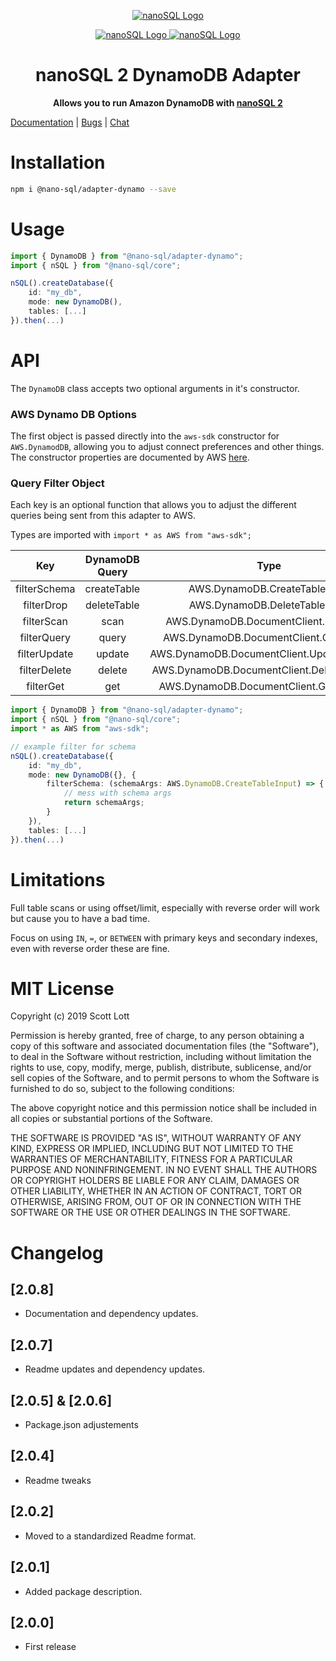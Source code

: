 <p align="center">
  <a href="https://github.com/ClickSimply/Nano-SQL/tree/master/packages/Core">
    <img src="https://github.com/ClickSimply/Nano-SQL/raw/master/graphics/logo.png" alt="nanoSQL Logo">
  </a>
</p>
<p align="center">
  <a href="https://badge.fury.io/js/%40nano-sql%2Fadapter-dynamo">
    <img src="https://badge.fury.io/js/%40nano-sql%2Fadapter-dynamo.svg" alt="nanoSQL Logo">
  </a>
  <a href="https://github.com/ClickSimply/@nano-sql/core/blob/master/LICENSE">
    <img src="https://img.shields.io/npm/l/express.svg?style=flat-square" alt="nanoSQL Logo">
  </a>
</p>

<h1 align="center">nanoSQL 2 DynamoDB Adapter</h1>
<p align="center">
  <strong>Allows you to run Amazon DynamoDB with <a href="https://www.npmjs.com/package/@nano-sql/core">nanoSQL 2</a></strong>
</p>

[Documentation](https://nanosql.io/adapters/dynamodb.html) | [Bugs](https://github.com/ClickSimply/Nano-SQL/issues) | [Chat](https://gitter.im/nano-sql/community)

# Installation

```sh
npm i @nano-sql/adapter-dynamo --save
```

# Usage

```ts
import { DynamoDB } from "@nano-sql/adapter-dynamo";
import { nSQL } from "@nano-sql/core";

nSQL().createDatabase({
    id: "my_db",
    mode: new DynamoDB(),
    tables: [...]
}).then(...)
```

# API

The `DynamoDB` class accepts two optional arguments in it's constructor.

### AWS Dynamo DB Options
The first object is passed directly into the `aws-sdk` constructor for `AWS.DynamodDB`, allowing you to adjust connect preferences and other things.  The constructor properties are documented by AWS [here](https://docs.aws.amazon.com/AWSJavaScriptSDK/latest/AWS/DynamoDB.html#constructor-property).

### Query Filter Object

Each key is an optional function that allows you to adjust the different queries being sent from this adapter to AWS.

Types are imported with `import * as AWS from "aws-sdk";`

|      Key     | DynamoDB Query |                     Type                    |
|:------------:|:--------------:|:-------------------------------------------:|
| filterSchema | createTable    | AWS.DynamoDB.CreateTableInput               |
| filterDrop   | deleteTable    | AWS.DynamoDB.DeleteTableInput               |
| filterScan   | scan           | AWS.DynamoDB.DocumentClient.ScanInput       |
| filterQuery  | query          | AWS.DynamoDB.DocumentClient.QueryInput      |
| filterUpdate | update         | AWS.DynamoDB.DocumentClient.UpdateItemInput |
| filterDelete | delete         | AWS.DynamoDB.DocumentClient.DeleteItemInput |
| filterGet    | get            | AWS.DynamoDB.DocumentClient.GetItemInput    |

```ts
import { DynamoDB } from "@nano-sql/adapter-dynamo";
import { nSQL } from "@nano-sql/core";
import * as AWS from "aws-sdk";

// example filter for schema
nSQL().createDatabase({
    id: "my_db",
    mode: new DynamoDB({}, {
        filterSchema: (schemaArgs: AWS.DynamoDB.CreateTableInput) => {
            // mess with schema args
            return schemaArgs;
        }
    }),
    tables: [...]
}).then(...)
```

# Limitations

Full table scans or using offset/limit, especially with reverse order will work but cause you to have a bad time.

Focus on using `IN`, `=`, or `BETWEEN` with primary keys and secondary indexes, even with reverse order these are fine.

# MIT License

Copyright (c) 2019 Scott Lott

Permission is hereby granted, free of charge, to any person obtaining a copy
of this software and associated documentation files (the "Software"), to deal
in the Software without restriction, including without limitation the rights
to use, copy, modify, merge, publish, distribute, sublicense, and/or sell
copies of the Software, and to permit persons to whom the Software is
furnished to do so, subject to the following conditions:

The above copyright notice and this permission notice shall be included in all
copies or substantial portions of the Software.

THE SOFTWARE IS PROVIDED "AS IS", WITHOUT WARRANTY OF ANY KIND, EXPRESS OR
IMPLIED, INCLUDING BUT NOT LIMITED TO THE WARRANTIES OF MERCHANTABILITY,
FITNESS FOR A PARTICULAR PURPOSE AND NONINFRINGEMENT. IN NO EVENT SHALL THE
AUTHORS OR COPYRIGHT HOLDERS BE LIABLE FOR ANY CLAIM, DAMAGES OR OTHER
LIABILITY, WHETHER IN AN ACTION OF CONTRACT, TORT OR OTHERWISE, ARISING FROM,
OUT OF OR IN CONNECTION WITH THE SOFTWARE OR THE USE OR OTHER DEALINGS IN THE
SOFTWARE.

# Changelog

## [2.0.8]
- Documentation and dependency updates.

## [2.0.7]
- Readme updates and dependency updates.

## [2.0.5] & [2.0.6]
- Package.json adjustements

## [2.0.4]
- Readme tweaks

## [2.0.2]
- Moved to a standardized Readme format.

## [2.0.1]
- Added package description.

## [2.0.0]
- First release